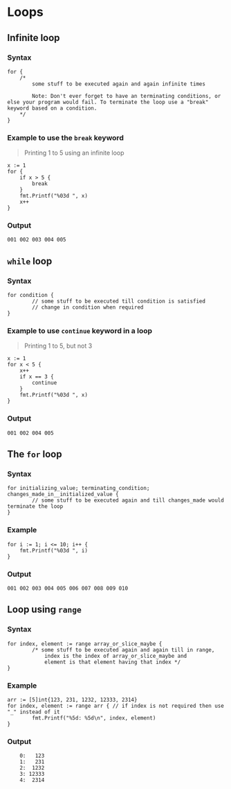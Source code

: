 # Loops

## Infinite loop

### Syntax

```golang
for {
	/*
		some stuff to be executed again and again infinite times

		Note: Don't ever forget to have an terminating conditions, or else your program would fail. To terminate the loop use a "break" keyword based on a condition.
	*/
}
```

### Example to use the `break` keyword

> Printing 1 to 5 using an infinite loop

```golang
x := 1
for {
	if x > 5 {
		break
	}
	fmt.Printf("%03d ", x)
	x++
}
```

### Output

```
001 002 003 004 005 
```

## `while` loop

### Syntax

```golang
for condition {
        // some stuff to be executed till condition is satisfied
        // change in condition when required
}
```

### Example to use `continue` keyword in a loop

> Printing 1 to 5, but not 3

```golang
x := 1
for x < 5 {
	x++
	if x == 3 {
		continue
	}
	fmt.Printf("%03d ", x)
}
```

### Output

```
001 002 004 005
```

## The `for` loop

### Syntax

```golang
for initializing_value; terminating_condition; changes_made_in__initialized_value {
        // some stuff to be executed again and till changes_made would terminate the loop
}
```

### Example

```golang
for i := 1; i <= 10; i++ {
	fmt.Printf("%03d ", i)
}
```

### Output

```
001 002 003 004 005 006 007 008 009 010
```

## Loop using `range`

### Syntax

```golang
for index, element := range array_or_slice_maybe {
        /* some stuff to be executed again and again till in range,
            index is the index of array_or_slice_maybe and
            element is that element having that index */
}
```

### Example

```golang
arr := [5]int{123, 231, 1232, 12333, 2314}
for index, element := range arr { // if index is not required then use "_" instead of it
		fmt.Printf("%5d: %5d\n", index, element)
}
```

### Output

```
    0:   123
    1:   231
    2:  1232
    3: 12333
    4:  2314
```